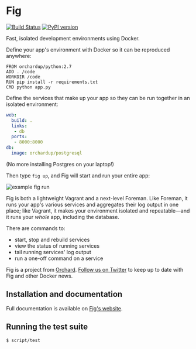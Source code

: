 Fig
===

[![Build Status](https://travis-ci.org/orchardup/fig.png?branch=master)](https://travis-ci.org/orchardup/fig)
[![PyPI version](https://badge.fury.io/py/fig.png)](http://badge.fury.io/py/fig)

Fast, isolated development environments using Docker.

Define your app's environment with Docker so it can be reproduced anywhere:

    FROM orchardup/python:2.7
    ADD . /code
    WORKDIR /code
    RUN pip install -r requirements.txt
    CMD python app.py

Define the services that make up your app so they can be run together in an isolated environment:

```yaml
web:
  build: .
  links:
   - db
  ports:
   - 8000:8000
db:
  image: orchardup/postgresql
```

(No more installing Postgres on your laptop!)

Then type `fig up`, and Fig will start and run your entire app:

![example fig run](https://orchardup.com/static/images/fig-example-large.f96065fc9e22.gif)

Fig is both a lightweight Vagrant and a next-level Foreman. Like Foreman, it runs your app's various services and aggregates their log output in one place; like Vagrant, it makes your environment isolated and repeatable—and it runs your *whole* app, including the database.

There are commands to:

 - start, stop and rebuild services
 - view the status of running services
 - tail running services' log output
 - run a one-off command on a service

Fig is a project from [Orchard](https://orchardup.com). [Follow us on Twitter](https://twitter.com/orchardup) to keep up to date with Fig and other Docker news.

Installation and documentation
------------------------------

Full documentation is available on [Fig's website](http://orchardup.github.io/fig/).

Running the test suite
----------------------

    $ script/test


